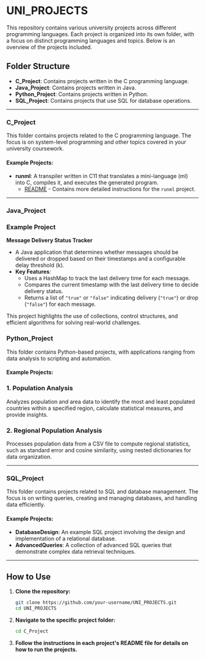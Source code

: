 # UNI_PROJECTS

This repository contains various university projects across different programming languages. Each project is organized into its own folder, with a focus on distinct programming languages and topics. Below is an overview of the projects included.

## Folder Structure

- **C_Project**: Contains projects written in the C programming language.
- **Java_Project**: Contains projects written in Java.
- **Python_Project**: Contains projects written in Python.
- **SQL_Project**: Contains projects that use SQL for database operations.

---

### C_Project

This folder contains projects related to the C programming language. The focus is on system-level programming and other topics covered in your university coursework.

#### Example Projects:
- **runml**: A transpiler written in C11 that translates a mini-language (ml) into C, compiles it, and executes the generated program. 
  - [README](./C_Project/README.md) - Contains more detailed instructions for the `runml` project.

---

### Java_Project

### Example Project  

**Message Delivery Status Tracker**  
- A Java application that determines whether messages should be delivered or dropped based on their timestamps and a configurable delay threshold \(k\).  
- **Key Features**:  
  - Uses a HashMap to track the last delivery time for each message.  
  - Compares the current timestamp with the last delivery time to decide delivery status.  
  - Returns a list of `"true"` or `"false"` indicating delivery (`"true"`) or drop (`"false"`) for each message.  

This project highlights the use of collections, control structures, and efficient algorithms for solving real-world challenges.  


### Python_Project

This folder contains Python-based projects, with applications ranging from data analysis to scripting and automation.

#### Example Projects:
### **1. Population Analysis**  
Analyzes population and area data to identify the most and least populated countries within a specified region, calculate statistical measures, and provide insights.  

### **2. Regional Population Analysis**  
Processes population data from a CSV file to compute regional statistics, such as standard error and cosine similarity, using nested dictionaries for data organization.  






---

### SQL_Project

This folder contains projects related to SQL and database management. The focus is on writing queries, creating and managing databases, and handling data efficiently.

#### Example Projects:
- **DatabaseDesign**: An example SQL project involving the design and implementation of a relational database.
- **AdvancedQueries**: A collection of advanced SQL queries that demonstrate complex data retrieval techniques.

---

## How to Use

1. **Clone the repository:**
   ```bash
   git clone https://github.com/your-username/UNI_PROJECTS.git
   cd UNI_PROJECTS
2. **Navigate to the specific project folder:**
   ```bash
   cd C_Project
4. **Follow the instructions in each project's README file for details on how to run the projects.**
